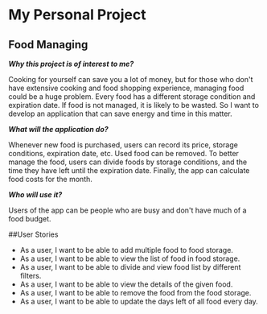 # My Personal Project

## Food Managing

***Why this project is of interest to me?***

Cooking for yourself can save you a lot of money, 
but for those who don't have extensive cooking and food shopping experience, 
managing food could be a huge problem. Every food has a different storage condition and expiration date. 
If food is not managed, it is likely to be wasted. 
So I want to develop an application that can save energy and time in this matter.

***What will the application do?***

Whenever new food is purchased, users can record its price, storage conditions, expiration date, etc. 
Used food can be removed. 
To better manage the food, 
users can divide foods by storage conditions, and the time they have left until the expiration date. 
Finally, the app can calculate food costs for the month.

***Who will use it?***

Users of the app can be people who are busy and don't have much of a food budget.

##User Stories

- As a user, I want to be able to add multiple food to food storage.
- As a user, I want to be able to view the list of food in food storage.
- As a user, I want to be able to divide and view food list by different filters.
- As a user, I want to be able to view the details of the given food.
- As a user, I want to be able to remove the food from the food storage.
- As a user, I want to be able to update the days left of all food every day.

